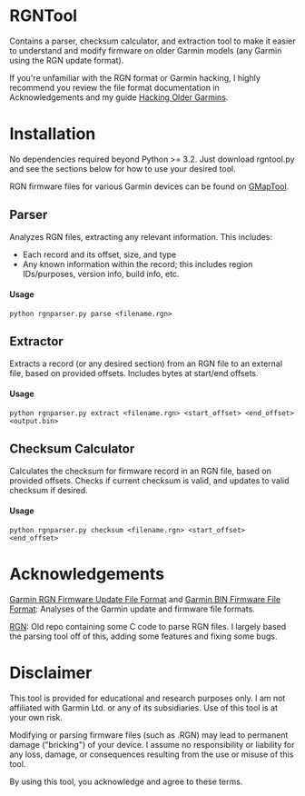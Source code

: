 # RGNTool
Contains a parser, checksum calculator, and extraction tool to make it easier to understand and modify firmware on older Garmin models (any Garmin using the RGN update format).

If you're unfamiliar with the RGN format or Garmin hacking, I highly recommend you review the file format documentation in Acknowledgements and my guide [Hacking Older Garmins](https://github.com/jack898/rgntool/blob/main/HackingOlderGarmins.pdf).

# Installation
No dependencies required beyond Python >= 3.2. Just download rgntool.py and see the sections below for how to use your desired tool.

RGN firmware files for various Garmin devices can be found on [GMapTool](https://www.gmaptool.eu/en/content/sports).

## Parser
Analyzes RGN files, extracting any relevant information. This includes:
- Each record and its offset, size, and type
- Any known information within the record; this includes region IDs/purposes, version info, build info, etc.

#### Usage
```
python rgnparser.py parse <filename.rgn>
```

## Extractor
Extracts a record (or any desired section) from an RGN file to an external file, based on provided offsets. Includes bytes at start/end offsets.

#### Usage
```
python rgnparser.py extract <filename.rgn> <start_offset> <end_offset> <output.bin>
```

## Checksum Calculator
Calculates the checksum for firmware record in an RGN file, based on provided offsets. Checks if current checksum is valid, and updates to valid checksum if desired.

#### Usage
```
python rgnparser.py checksum <filename.rgn> <start_offset> <end_offset>
```

# Acknowledgements
[Garmin RGN Firmware Update File Format](https://www.memotech.franken.de/FileFormats/Garmin_RGN_Format.pdf) and [Garmin BIN Firmware File Format](https://www.memotech.franken.de/FileFormats/Garmin_BIN_Format.pdf): Analyses of the Garmin update and firmware file formats.

[RGN](https://github.com/x86driver/rgn/tree/master): Old repo containing some C code to parse RGN files. I largely based the parsing tool off of this, adding some features and fixing some bugs.

# Disclaimer
This tool is provided for educational and research purposes only.
I am not affiliated with Garmin Ltd. or any of its subsidiaries.
Use of this tool is at your own risk.

Modifying or parsing firmware files (such as .RGN) may lead to permanent damage ("bricking") of your device.
I assume no responsibility or liability for any loss, damage, or consequences resulting from the use or misuse of this tool.

By using this tool, you acknowledge and agree to these terms.

